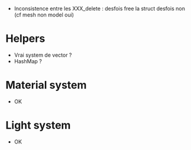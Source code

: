 - Inconsistence entre les XXX_delete : desfois free la struct desfois non (cf mesh non model oui)

# Helpers
- Vrai system de vector ?
- HashMap ?

# Material system
- OK

# Light system
- OK
